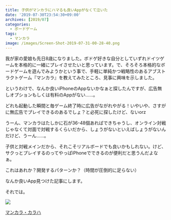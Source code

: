 ```yaml
---
title: 子供がマンカラにハマるも良いAppがなくて泣いた
date: '2019-07-30T23:54:30+09:00'
archives: [2019/07]
categories:
  - ボードゲーム
tags:
  - マンカラ
image: /images/Screen-Shot-2019-07-31-00-28-40.png
---
```

我が家の愛娘も先日8歳になりました。ボドゲ好きな自分としていずれドイツゲームを本格的に一緒にプレイさせたいと思っています。で、そろそろ本格的なボードゲームを遊んでみようかという事で、手軽に単純かつ戦略性のあるアブストラクトゲーム『マンカラ』を教えてみたところ、見事に興味を示しました。

<!--more-->

というわけで、なんか良いiPhoneのAppないかなぁと探したんですが、広告無しオプションもしくは有料のAppがない……。

どれも起動した瞬間と毎ゲーム終了時に広告がながれやがる！いやいや、さすがに無広告でプレイできるのあるでしょ？と必死に探したけど、ないorz

うーん、マンカラはたしかに石が36-48個あればできちゃうし、オンライン対戦じゃなくて対面で対戦するくらいだから、しょうがないといえばしょうがないんだけど、うーん……。

子供と対戦メインだから、それこそリアルボードでも良いかもしれない。けど、サクっとプレイするのってやっぱiPhoneでできるのが便利だと思うんだよなぁ。

これはあれか？開発するパターンか？（時間が圧倒的に足らない）

なんか良いApp見つけた記事にします。

それでは。

<div class="amazfy">
<a href="https://www.amazon.co.jp/dp/B07JR51DDV?tag=t4traw-22">
<img src="https://ws-fe.amazon-adsystem.com/widgets/q?_encoding=UTF8&ASIN=B07JR51DDV&Format=_SL250_&ID=AsinImage&MarketPlace=JP&ServiceVersion=20070822&WS=1&tag=t4traw-22&language=ja_JP">
<p>マンカラ・カラハ</p>
</a>
</div>
